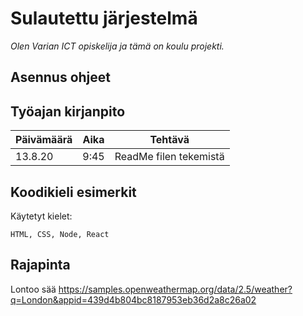 # Sulautettu järjestelmä

*Olen Varian ICT opiskelija ja tämä on koulu projekti.*

## Asennus ohjeet

## Työajan kirjanpito

Päivämäärä | Aika | Tehtävä
-----------|------|--------
13.8.20    | 9:45 | ReadMe filen tekemistä

## Koodikieli esimerkit
Käytetyt kielet:
 ```
 HTML, CSS, Node, React
 ```
## Rajapinta

Lontoo sää https://samples.openweathermap.org/data/2.5/weather?q=London&appid=439d4b804bc8187953eb36d2a8c26a02
 
